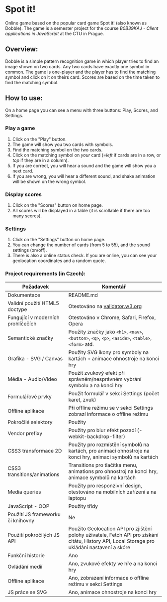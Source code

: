 # Spot it!

Online game based on the popular card game Spot it! (also known as Dobble). The game is a semester project for the course *B0B39KAJ - Client applications in JavaScript* at the CTU in Prague.

## Overview:
Dobble is a simple pattern recognition game in which player tries to find an image shown on two cards.  Any two cards have exactly one symbol in common. The game is one-player and the player has to find the matching symbol and click on it on theirs card. Scores are based on the time taken to find the matching symbol.

## How to use:
On a home page you can see a menu with three buttons: Play, Scores, and Settings.
### Play a game 
1. Click on the "Play" button.
2. The game will show you two cards with symbols.
3. Find the matching symbol on the two cards.
4. Click on the matching symbol on *your* card (=*left* if cards are in a row, or *top* if they are in a column).
5. If you are correct, you will hear a sound and the game will show you a next card.
6. If you are wrong, you will hear a different sound, and shake animation will be shown on the wrong symbol.

### Display scores
1. Click on the "Scores" button on home page.
2. All scores will be displayed in a table (it is scrollable if there are too many scores).

### Settings
1. Click on the "Settings" button on home page.
2. You can change the number of cards (from 5 to 55), and the sound settings (on/off).
3. There is also a online status check. If you are online, you can see your geolocation coordinates and a random quote.

### Project requirements (in Czech):
| Požadavek | Komentář |
| --- | --- |
| Dokumentace | README.md |
| Validní použití HTML5 doctype | Otestováno na [validator.w3.org](https://validator.w3.org/) |
| Fungující v moderních prohlíčečích | Otestováno v Chrome, Safari, Firefox, Opera |
| Semantické značky | Použity značky jako `<h1>`, `<nav>`, `<button>`, `<q>`, `<p>`, `<aside>`, `<table>`, `<form>` atd. |
|Grafika - SVG / Canvas | Použity SVG ikony pro symboly na kartách + animace ohnostroje na konci hry |
| Média - Audio/Video | Použit zvukový efekt při správném/nesprávném vybrání symbolu a na konci hry |
| Formulářové prvky | Použit formulář v sekci Settings (počet karet, zvuk) |
| Offline aplikace | Při offline režimu se v sekci Settings zobrazí informace o offline režimu |
| Pokročilé selektory | Použity |
| Vendor prefixy | Použity pro blur efekt pozadí (-webkit-backdrop-filter) |
| CSS3 transformace 2D | Použity pro rozmístění symbolů na kartách, pro animaci ohnostroje na konci hry, animaci symbolů na kartách |
| CSS3 transitions/animations | Transitions pro tlačítka menu, animations pro ohnostroj na konci hry, animace symbolů na kartách |
| Media queries | Použity pro responzivní design, otestováno na mobilních zařízení a na laptopu |
| JavaScript - OOP | Použity třídy |
| Použití JS frameworku či knihovny | Ne |
| Použití pokročilých JS API | Použito Geolocation API pro zjištění polohy uživatele, Fetch API pro získání citátu, History API, Local Storage pro ukládání nastavení a skóre |
| Funkční historie | Ano |
| Ovládání medií | Ano, zvukové efekty ve hře a na konci hry |
| Offline aplikace | Ano, zobrazení informace o offline režimu v sekci Settings |
| JS práce se SVG | Ano, animace ohnostroje na konci hry |
